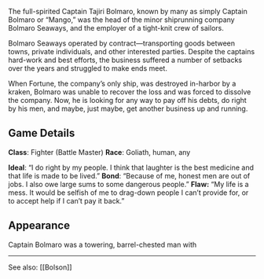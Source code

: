 The full-spirited Captain Tajiri Bolmaro, known by many as simply Captain Bolmaro or “Mango,” was the head of the minor shiprunning company Bolmaro Seaways, and the employer of a tight-knit crew of sailors. 

Bolmaro Seaways operated by contract—transporting goods between towns, private individuals, and other interested parties. Despite the captains hard-work and best efforts, the business suffered a number of setbacks over the years and struggled to make ends meet. 

When Fortune, the company’s only ship, was destroyed in-harbor by a kraken, Bolmaro was unable to recover the loss and was forced to dissolve the company. Now, he is looking for any way to pay off his debts, do right by his men, and maybe, just maybe, get another business up and running. 

## Game Details

**Class**: Fighter (Battle Master)
**Race**: Goliath, human, any

**Ideal**: “I do right by my people. I think that laughter is the best medicine and that life is made to be lived.”
**Bond**: “Because of me, honest men are out of jobs. I also owe large sums to some dangerous people.”
**Flaw:** “My life is a mess. It would be selfish of me to drag-down people I can’t provide for, or to accept help if I can’t pay it back.”

## Appearance

Captain Bolmaro was a towering, barrel-chested man with 




---

See also: [[Bolson]]